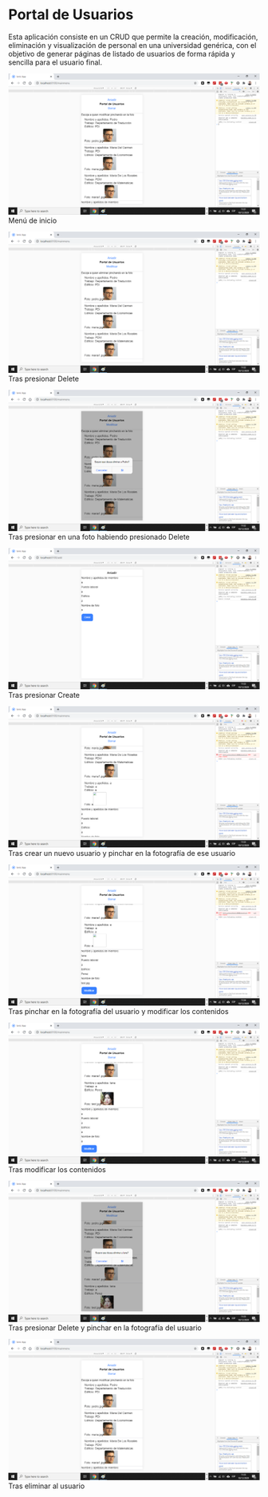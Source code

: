 # Portal de Usuarios

Esta aplicación consiste en un CRUD que permite la creación, modificación, eliminación y visualización de personal en una universidad genérica, con el objetivo de generar páginas de listado de usuarios de forma rápida y sencilla para el usuario final.

![1](ADatosFotos/10.png)
Menú de inicio

![2](ADatosFotos/11.png)
Tras presionar Delete

![3](ADatosFotos/12.png)
Tras presionar en una foto habiendo presionado Delete

![4](ADatosFotos/13.png)
Tras presionar Create

![5](ADatosFotos/14.png)
Tras crear un nuevo usuario y pinchar en la fotografía de ese usuario

![6](ADatosFotos/15.png)
Tras pinchar en la fotografía del usuario y modificar los contenidos

![7](ADatosFotos/16.png)
Tras modificar los contenidos

![8](ADatosFotos/17.png)
Tras presionar Delete y pinchar en la fotografía del usuario

![9](ADatosFotos/18.png)
Tras eliminar al usuario
